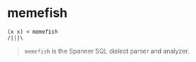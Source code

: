 # memefish

```
(x x) < memefish
/|||\
```

> `memefish` is the Spanner SQL dialect parser and analyzer.
